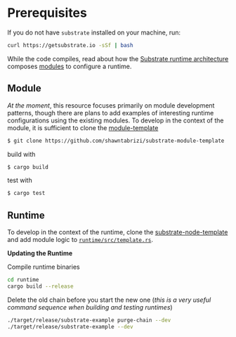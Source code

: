 # Prerequisites
If you do not have `substrate` installed on your machine, run:

```bash
curl https://getsubstrate.io -sSf | bash
```

While the code compiles, read about how the [Substrate runtime architecture](https://substrate.dev/docs/en/runtime/architecture-of-a-runtime) composes [modules](https://substrate.dev/docs/en/runtime/substrate-runtime-module-library) to configure a runtime. 

## Module

*At the moment*, this resource focuses primarily on module development patterns, though there are plans to add examples of interesting runtime configurations using the existing modules. To develop in the context of the module, it is sufficient to clone the [module-template](https://github.com/shawntabrizi/substrate-module-template)

```bash
$ git clone https://github.com/shawntabrizi/substrate-module-template
```

build with 

```bash
$ cargo build
```

test with 

```bash
$ cargo test
```

## Runtime

To develop in the context of the runtime, clone the [substrate-node-template](https://github.com/shawntabrizi/substrate-package/tree/master/substrate-node-template) and add module logic to [`runtime/src/template.rs`](https://github.com/shawntabrizi/substrate-package/blob/master/substrate-node-template/runtime/src/template.rs).

**Updating the Runtime**

Compile runtime binaries

```bash
cd runtime
cargo build --release
```

Delete the old chain before you start the new one (*this is a very useful command sequence when building and testing runtimes*)

```bash
./target/release/substrate-example purge-chain --dev
./target/release/substrate-example --dev
```